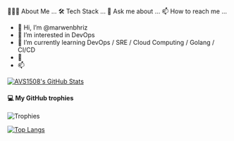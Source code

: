 👨🏻‍💻 About Me ...
🛠 Tech Stack ...
💬 Ask me about ...
📫 How to reach me ...

- 👋 Hi, I’m @marwenbhriz 
- 👀 I’m interested in DevOps
- 🌱 I’m currently learning DevOps / SRE / Cloud Computing / Golang / CI/CD
- 💞️ 
- 📫 

[![AVS1508's GitHub Stats](https://github-readme-stats.vercel.app/api?username=marwenbhriz&show_icons=true&theme=react)](https://github.com/marwenbhriz)

<h4> 💻 My GitHub trophies </h4>

![Trophies](https://github-profile-trophy.vercel.app/?username=marwenbhriz)

[![Top Langs](https://github-readme-stats.vercel.app/api/top-langs/?username=marwenbhriz&layout=compact&card_width=445)](https://github.com/marwenbhriz/github-readme-stats)


<!---
marwenbhriz/marwenbhriz is a ✨ special ✨ repository because its `README.md` (this file) appears on your GitHub profile.
You can click the Preview link to take a look at your changes.
--->
